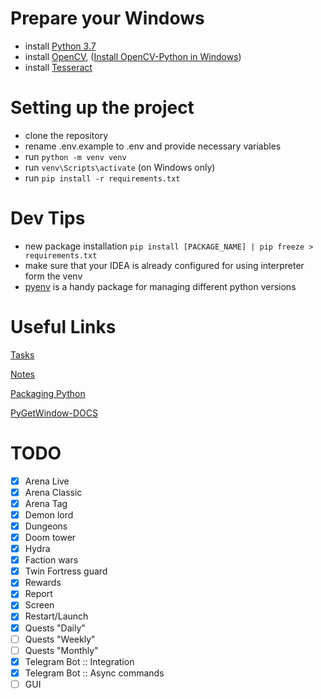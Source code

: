 # Prepare your Windows
- install [Python 3.7](https://www.python.org/downloads/release/python-370/)
- install [OpenCV](https://github.com/opencv/opencv/releases), ([Install OpenCV-Python in Windows](https://docs.opencv.org/4.x/d5/de5/tutorial_py_setup_in_windows.html))
- install [Tesseract](https://tesseract-ocr.github.io/tessdoc/Downloads.html)

# Setting up the project
- clone the repository
- rename .env.example to .env and provide necessary variables
- run `python -m venv venv`
- run `venv\Scripts\activate` (on Windows only)
- run `pip install -r requirements.txt`

# Dev Tips
- new package installation `pip install [PACKAGE_NAME] | pip freeze > requirements.txt`
- make sure that your IDEA is already configured for using interpreter form the venv
- [pyenv](https://github.com/pyenv-win/pyenv-win/blob/master/docs/installation.md#add-system-settings) is a handy package for managing different python versions


# Useful Links

[Tasks](https://trello.com/b/qdmlcWUO/main-board)

[Notes](https://docs.google.com/document/d/1C7tJGxA2pyR1sg199nGUARYVfYpPSZ3VN1rhYFKvM1E/edit?usp=sharing)

[Packaging Python](https://packaging.python.org/en/latest/tutorials/installing-packages/#requirements-files)

[PyGetWindow-DOCS](https://github.com/asweigart/PyGetWindow)

# TODO
  - [x] Arena Live
  - [x] Arena Classic
  - [x] Arena Tag
  - [x] Demon lord
  - [x] Dungeons
  - [x] Doom tower
  - [x] Hydra
  - [x] Faction wars
  - [x] Twin Fortress guard
  - [x] Rewards
  - [x] Report
  - [x] Screen
  - [x] Restart/Launch
  - [x] Quests "Daily"
  - [ ] Quests "Weekly"
  - [ ] Quests "Monthly"
  - [x] Telegram Bot :: Integration
  - [x] Telegram Bot :: Async commands
  - [ ] GUI